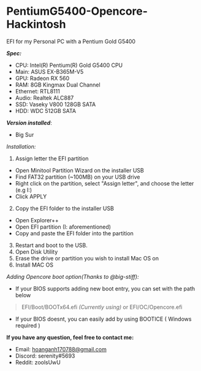 # PentiumG5400-Opencore-Hackintosh
EFI for my Personal PC with a Pentium Gold G5400

**_Spec:_**
- CPU:      Intel(R) Pentium(R) Gold G5400 CPU
- Main:     ASUS EX-B365M-V5
- GPU:      Radeon RX 560
- RAM:      8GB Kingmax Dual Channel
- Ethernet: RTL8111
- Audio:    Realtek ALC887
- SSD:      Vaseky V800 128GB SATA
- HDD:      WDC 512GB SATA

**_Version installed_**:
* Big Sur

_Installation:_ 
1.  Assign letter the EFI partition 
* Open Minitool Partition Wizard on the installer USB
* Find FAT32 partition (~100MB) on your USB drive
* Right click on the partition, select "Assign letter", and choose the letter (e.g I:)
* Click APPLY
2.  Copy the EFI folder to the installer USB
* Open Explorer++
* Open EFI partition (I: aforementioned)
* Copy and paste the EFI folder into the partition
3.  Restart and boot to the USB.
4.  Open Disk Utility 
5.  Erase the drive or partition you wish to install Mac OS on
6.  Install MAC OS

_Adding Opencore boot option(Thanks to @big-stiff):_
- If your BIOS supports adding new boot entry, you can set with the path below
> EFI/Boot/BOOTx64.efi *(Currently using)*
or
> EFI/OC/Opencore.efi
- If your BIOS doesnt, you can easily add by using BOOTICE ( Windows required )

**If you have any question, feel free to contact me:**

- Email:    hoanganh170788@gmail.com
- Discord:  serenity#5693
- Reddit:   zoolsUwU
